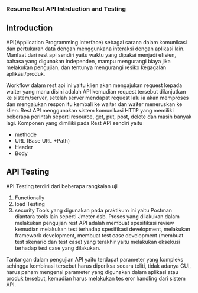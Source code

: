 ### Resume Rest API Intrduction and Testing

## Introduction
API(Application Programming Interface) sebagai sarana dalam komunikasi dan pertukaran data dengan menggunkana interaksi dengan aplikasi lain. Manfaat dari rest api sendiri yaitu waktu yang dipakai menjadi efisien, bahasa yang digunakan independen, mampu mengurangi biaya jika melakukan pengujian, dan tentunya mengurangi resiko kegagalan aplikasi/produk.

Workflow dalam rest api ini yaitu klien akan mengajukan request kepada waiter yang mana disini adalah API kemudian request tersebut dilanjutkan ke sistem/server, setelah server mendapat request lalu ia akan memproses  dan mengajukan respon itu kembali ke waiter dan waiter meneruskan ke klien. Rest API menggunakan sistem komunikasi HTTP yang memiliki beberapa perintah seperti resource, get, put, post, delete dan masih banyak lagi. Komponen yang dimiliki pada Rest API sendiri yaitu
- methode
- URL (Base URL +Path)
- Header
- Body

## API Testing
API Testing terdiri dari beberapa rangkaian uji
1. Functionally
2. load Testing
3. security
 Tools yang digunakan pada praktikum ini yaitu Postman diantara tools lain seperti Jmeter dsb. Proses yang dilakukan dalam melakukan pengujian rest API adalah membuat spesifikasi review kemudian melakukan test terhadap spesifikasi development, melakukan framework development, membuat test case development (membuat test skenario dan test case) yang terakhir yaitu melakukan eksekusi terhadap test case yang dilakukan.

 Tantangan dalam pengujian API yaitu terdapat parameter yang kompleks sehingga kombinasi tersebut harus diperiksa secara teliti, tidak adanya GUI, harus paham mengenai parameter yang digunakan dalam aplikasi atau produk tersebut, kemudian harus melakukan tes eror handling dari sistem API.
